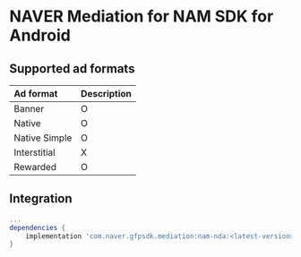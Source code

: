 # NAVER Mediation for NAM SDK for Android

## Supported ad formats

| Ad format     | Description |
|:--------------|:------------|
| Banner        | O           |
| Native        | O           |
| Native Simple | O           |
| Interstitial  | X           |
| Rewarded      | O           |

## Integration

```gradle
...
dependencies {
    implementation 'com.naver.gfpsdk.mediation:nam-nda:<latest-version>'  
}
```




